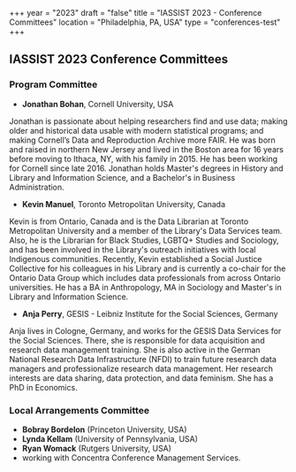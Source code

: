 +++
year = "2023"
draft = "false"
title = "IASSIST 2023 - Conference Committees"
location = "Philadelphia, PA, USA"
type = "conferences-test"
+++

## IASSIST 2023 Conference Committees

### Program Committee

- **Jonathan Bohan**, Cornell University, USA

Jonathan is passionate about helping researchers find and use data; making older and historical data usable with modern statistical programs; and making Cornell’s Data and Reproduction Archive more FAIR. He was born and raised in northern New Jersey and lived in the Boston area for 16 years before moving to Ithaca, NY, with his family in 2015. He has been working for Cornell since late 2016. Jonathan holds Master's degrees in History and Library and Information Science, and a Bachelor's in Business Administration.

- **Kevin Manuel**, Toronto Metropolitan University, Canada

Kevin is from Ontario, Canada and is the Data Librarian at Toronto Metropolitan University and a member of the Library's Data Services team. Also, he is the Librarian for Black Studies, LGBTQ+ Studies and Sociology, and has been involved in the Library's outreach initiatives with local Indigenous communities. Recently, Kevin established a Social Justice Collective for his colleagues in his Library and is currently a co-chair for the Ontario Data Group which includes data professionals from across Ontario universities. He has a BA in Anthropology, MA in Sociology and Master's in Library and Information Science. 

- **Anja Perry**, GESIS - Leibniz Institute for the Social Sciences, Germany

Anja lives in Cologne, Germany, and works for the GESIS Data Services for the Social Sciences. There, she is responsible for data acquisition and research data management training. She is also active in the German National Research Data Infrastructure (NFDI) to train future research data managers and professionalize research data management. Her research interests are data sharing, data protection, and data feminism. She has a PhD in Economics.


### Local Arrangements Committee

- **Bobray Bordelon** (Princeton University, USA)
- **Lynda Kellam** (University of Pennsylvania, USA)
- **Ryan Womack** (Rutgers University, USA)
- working with Concentra Conference Management Services.
